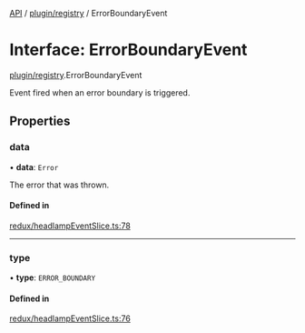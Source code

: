 [API](../API.md) / [plugin/registry](../modules/plugin_registry.md) / ErrorBoundaryEvent

# Interface: ErrorBoundaryEvent

[plugin/registry](../modules/plugin_registry.md).ErrorBoundaryEvent

Event fired when an error boundary is triggered.

## Properties

### data

• **data**: `Error`

The error that was thrown.

#### Defined in

[redux/headlampEventSlice.ts:78](https://github.com/headlamp-k8s/headlamp/blob/072d2509b/frontend/src/redux/headlampEventSlice.ts#L78)

___

### type

• **type**: `ERROR_BOUNDARY`

#### Defined in

[redux/headlampEventSlice.ts:76](https://github.com/headlamp-k8s/headlamp/blob/072d2509b/frontend/src/redux/headlampEventSlice.ts#L76)
